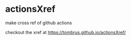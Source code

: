 # actionsXref
make cross ref of github actions

checkout the xref at https://tombrus.github.io/actionsXref/
